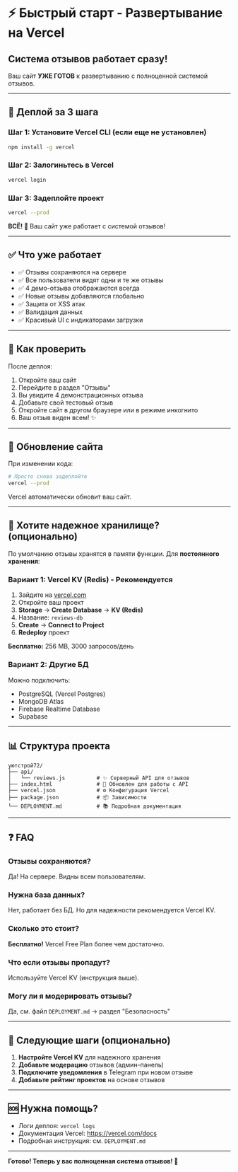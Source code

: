 # ⚡ Быстрый старт - Развертывание на Vercel

## Система отзывов работает сразу!

Ваш сайт **УЖЕ ГОТОВ** к развертыванию с полноценной системой отзывов.

---

## 🚀 Деплой за 3 шага

### Шаг 1: Установите Vercel CLI (если еще не установлен)

```bash
npm install -g vercel
```

### Шаг 2: Залогиньтесь в Vercel

```bash
vercel login
```

### Шаг 3: Задеплойте проект

```bash
vercel --prod
```

**ВСЁ! 🎉** Ваш сайт уже работает с системой отзывов!

---

## ✅ Что уже работает

- ✅ Отзывы сохраняются на сервере
- ✅ Все пользователи видят одни и те же отзывы
- ✅ 4 демо-отзыва отображаются всегда
- ✅ Новые отзывы добавляются глобально
- ✅ Защита от XSS атак
- ✅ Валидация данных
- ✅ Красивый UI с индикаторами загрузки

---

## 📱 Как проверить

После деплоя:

1. Откройте ваш сайт
2. Перейдите в раздел "Отзывы"
3. Вы увидите 4 демонстрационных отзыва
4. Добавьте свой тестовый отзыв
5. Откройте сайт в другом браузере или в режиме инкогнито
6. Ваш отзыв виден всем! ✨

---

## 🔄 Обновление сайта

При изменении кода:

```bash
# Просто снова задеплойте
vercel --prod
```

Vercel автоматически обновит ваш сайт.

---

## 💾 Хотите надежное хранилище? (опционально)

По умолчанию отзывы хранятся в памяти функции. Для **постоянного хранения**:

### Вариант 1: Vercel KV (Redis) - Рекомендуется

1. Зайдите на [vercel.com](https://vercel.com)
2. Откройте ваш проект
3. **Storage** → **Create Database** → **KV (Redis)**
4. Название: `reviews-db`
5. **Create** → **Connect to Project**
6. **Redeploy** проект

**Бесплатно:** 256 MB, 3000 запросов/день

### Вариант 2: Другие БД

Можно подключить:
- PostgreSQL (Vercel Postgres)
- MongoDB Atlas
- Firebase Realtime Database
- Supabase

---

## 📊 Структура проекта

```
уютстрой72/
├── api/
│   └── reviews.js          # ✨ Серверный API для отзывов
├── index.html              # 🔄 Обновлен для работы с API
├── vercel.json             # ⚙️ Конфигурация Vercel
├── package.json            # 📦 Зависимости
└── DEPLOYMENT.md           # 📚 Подробная документация
```

---

## ❓ FAQ

### Отзывы сохраняются?
Да! На сервере. Видны всем пользователям.

### Нужна база данных?
Нет, работает без БД. Но для надежности рекомендуется Vercel KV.

### Сколько это стоит?
**Бесплатно!** Vercel Free Plan более чем достаточно.

### Что если отзывы пропадут?
Используйте Vercel KV (инструкция выше).

### Могу ли я модерировать отзывы?
Да, см. файл `DEPLOYMENT.md` → раздел "Безопасность"

---

## 🎯 Следующие шаги (опционально)

1. **Настройте Vercel KV** для надежного хранения
2. **Добавьте модерацию** отзывов (админ-панель)
3. **Подключите уведомления** в Telegram при новом отзыве
4. **Добавьте рейтинг проектов** на основе отзывов

---

## 🆘 Нужна помощь?

- Логи деплоя: `vercel logs`
- Документация Vercel: https://vercel.com/docs
- Подробная инструкция: см. `DEPLOYMENT.md`

---

**Готово! Теперь у вас полноценная система отзывов! 🚀**

